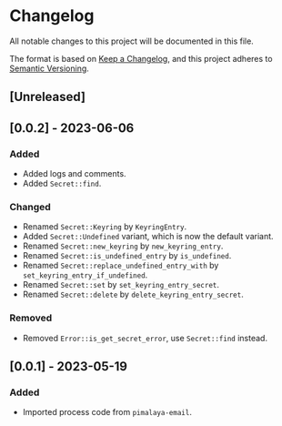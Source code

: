 # Changelog

All notable changes to this project will be documented in this file.

The format is based on [Keep a Changelog](https://keepachangelog.com/en/1.0.0/),
and this project adheres to [Semantic Versioning](https://semver.org/spec/v2.0.0.html).

## [Unreleased]

## [0.0.2] - 2023-06-06

### Added

- Added logs and comments.
- Added `Secret::find`.

### Changed

- Renamed `Secret::Keyring` by `KeyringEntry`.
- Added `Secret::Undefined` variant, which is now the default variant.
- Renamed `Secret::new_keyring` by `new_keyring_entry`.
- Renamed `Secret::is_undefined_entry` by `is_undefined`.
- Renamed `Secret::replace_undefined_entry_with` by `set_keyring_entry_if_undefined`.
- Renamed `Secret::set` by `set_keyring_entry_secret`.
- Renamed `Secret::delete` by `delete_keyring_entry_secret`.

### Removed

- Removed `Error::is_get_secret_error`, use `Secret::find` instead.

## [0.0.1] - 2023-05-19

### Added

- Imported process code from `pimalaya-email`.
